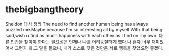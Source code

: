 # thebigbangtheory
Sheldon 대사 정리
The need to find another human being has always puzzled me.Maybe because I'm so interesting all by myself.With that being said,wish u find as much happiness with each other as I find on my own.
다른 인간을 찾아야 한다는 필요성은 언제나 나를 어리둥절하게 했다.나 혼자 너무 재미있어서 그런가 봐.그 말을 들으니, 내가 스스로 찾은 것만큼 서로 행복을 찾았으면 좋겠다.
